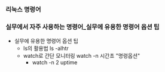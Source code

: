 ### 리눅스 명령어
### 실무에서 자주 사용하는 명령어_실무에 유용한 명령어 옵션 팁
- 실무에 유용한 명령어 옵션 팁
  - ls의 활용법 ls -alhtr
  - watch로 간단 모니터링 watch -n 시간초 "명령옵션"
    - watch -n 2 uptime
  
  
